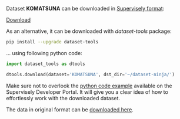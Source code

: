 Dataset **KOMATSUNA** can be downloaded in [Supervisely format](https://developer.supervisely.com/api-references/supervisely-annotation-json-format):

 [Download](https://assets.supervisely.com/supervisely-supervisely-assets-public/teams_storage/3/V/Dg/gZblrHxrAoAjF1rsjiuIsj0PSMCGPgIJRKQMp2C0njl9XWKSXiERKAOXDxCOzZjZwRtTN3FpR4kCtgjHpIV4YtalybytAACR8y0yIwlNJGiQxZRxIhu5rTlsRvjS.tar)

As an alternative, it can be downloaded with *dataset-tools* package:
``` bash
pip install --upgrade dataset-tools
```

... using following python code:
``` python
import dataset_tools as dtools

dtools.download(dataset='KOMATSUNA', dst_dir='~/dataset-ninja/')
```
Make sure not to overlook the [python code example](https://developer.supervisely.com/getting-started/python-sdk-tutorials/iterate-over-a-local-project) available on the Supervisely Developer Portal. It will give you a clear idea of how to effortlessly work with the downloaded dataset.

The data in original format can be [downloaded here](https://limu.ait.kyushu-u.ac.jp/~agri/komatsuna/).